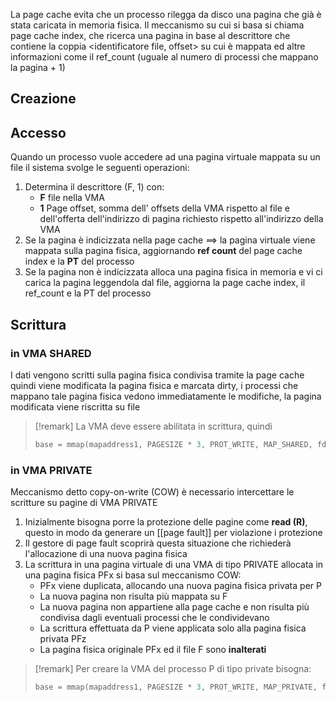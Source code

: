 La page cache evita che un processo rilegga da disco una pagina che già è stata caricata in memoria fisica.
Il meccanismo su cui si basa si chiama page cache index, che ricerca una pagina in base al descrittore che contiene la coppia <identificatore file, offset> su cui è mappata ed altre informazioni come il ref_count (uguale al numero di processi che mappano la pagina + 1)

## Creazione

## Accesso
Quando un processo vuole accedere ad una pagina virtuale mappata su un file il sistema svolge le seguenti operazioni:

1. Determina il descrittore (F, 1) con:
	- **F** file nella VMA
	- **1** Page offset, somma dell' offsets della VMA rispetto al file e dell'offerta dell'indirizzo di pagina richiesto rispetto all'indirizzo della VMA 
2. Se la pagina è indicizzata nella page cache $\implies$ la pagina virtuale viene mappata sulla pagina fisica, aggiornando **ref count** del page cache index e la **PT** del processo
3. Se la pagina non è indicizzata alloca una pagina fisica in memoria e vi ci carica la pagina leggendola dal file, aggiorna la page cache index, il ref_count e la PT del processo


## Scrittura 

### in VMA SHARED

I dati vengono scritti sulla pagina fisica condivisa tramite la page cache quindi viene modificata la pagina fisica e marcata dirty, i processi che mappano tale pagina fisica vedono immediatamente le modifiche, la pagina modificata viene riscritta su file


>[!remark]
>La VMA deve essere abilitata in scrittura, quindi
>```c
>base = mmap(mapaddress1, PAGESIZE * 3, PROT_WRITE, MAP_SHARED, fd, PAGESIZE) //PROT_WRITE al posto di PROT_READ
>```


### in VMA PRIVATE
Meccanismo detto copy-on-write (COW) è necessario intercettare le scritture su pagine di VMA PRIVATE
1. Inizialmente bisogna porre la protezione delle pagine come **read (R)**, questo in modo da generare un [[page fault]] per violazione i protezione
2. Il gestore di page fault scoprirà questa situazione che richiederà l'allocazione di una nuova pagina fisica
3. La scrittura in una pagina virtuale di una VMA di tipo PRIVATE allocata in una pagina fisica PFx si basa sul meccanismo COW:
	- PFx viene duplicata, allocando una nuova pagina fisica privata per P
	- La nuova pagina non risulta più mappata su F
	- La nuova pagina non appartiene alla page cache e non risulta più condivisa dagli eventuali processi che le condividevano
	- La scrittura effettuata da P viene applicata solo alla pagina fisica privata PFz
	- La pagina fisica originale PFx ed il file F sono **inalterati**

>[!remark]
>Per creare la VMA del processo P di tipo private bisogna:
>```c
>base = mmap(mapaddress1, PAGESIZE * 3, PROT_WRITE, MAP_PRIVATE, fd, PAGESIZE); //PROT_WRITE, MAP_PRIVATE
>```


